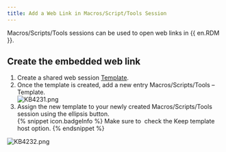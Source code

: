 ```yaml
---
title: Add a Web Link in Macros/Script/Tools Session
---
```

Macros/Scripts/Tools sessions can be used to open web links in {{ en.RDM }}.

## Create the embedded web link

1. Create a shared web session [Template](https://helprdm.devolutions.net/commands_creatingtemplates.html).
1. Once the template is created, add a new entry Macros/Scripts/Tools – Template.  
![KB4231.png](/img/en/kb/KB4231.png)
1. Assign the new template to your newly created Macros/Scripts/Tools session using the ellipsis button.  
{% snippet icon.badgeInfo %}
Make sure to  check the Keep template host option.
{% endsnippet %}

![KB4232.png](/img/en/kb/KB4232.png)
